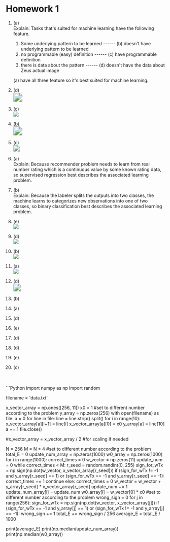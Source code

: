# Homework 1
1. (a) <br>
   Explain: Tasks that's suited for machine learning have the following feature.<br>
   1. Some underlying pattern to be learned ------ (b) doesn't have underlying pattern to be learned
   2. no programmable (easy) definition ------ (c) have programmable definition
   3. there is data about the pattern ------ (d) doesn't have the data about Zeus actual image
   
    (a) have all three feature so it's best suited for machine learning.
2. (d)<br>
   <img src="./Q2.jpg" style="zoom:175%" /><br>
3. (c)<br>
   <img src="./Q3.png" style="zoom:100%" /><br>
4. (b)<br>
   <img src="./Q4.jpg" style="zoom:175%" /><br>
5. (c)<br>
   <img src="./Q5.jpg" style="zoom:125%" /><br>
6. (a)<br>
   Explain: Because recommender problem needs to learn from real number rating which is a continuous value by some known rating data, so supervised regression best describes the associated learning problem.
7. (b)<br>
   Explain: Because the labeler splits the outputs into two classes, the machine learns to categorizes new observations into one of two classes, so binary classification best describes the associated learning problem.
8. (e)<br>
   <img src="./Q8.jpg" style="zoom:100%" /><br>
9. (d)<br>
    <img src="./Q9.jpg" style="zoom:100%" /><br>
10. (b)<br>
    <img src="./Q10.jpg" style="zoom:100%" /><br>
11. (a)<br>
    <img src="./Q11.jpg" style="zoom:100%" /><br>
12. (d)<br>
    <img src="./Q12.jpg" style="zoom:150%" /><br>
13. (b)
14. (a)
15. (d)
16. (e)
17. (d)
18. (d)
19. (e)
20. (c)
<br>
<br>
```Python
import numpy as np
import random

filename = 'data.txt'

x_vector_array = np.ones([256, 11])
x0 = 1      #set to different number according to the problem
y_array = np.zeros(256)
with open(filename) as file:
    a = 0
    for line in file:
        line = line.strip().split()
        for i in range(10):
            x_vector_array[a][i+1] = line[i]
        x_vector_array[a][0] = x0
        y_array[a] = line[10]
        a += 1
file.close()

#x_vector_array = x_vector_array / 2    #for scaling if needed

N = 256
M = N * 4       #set to different number according to the problem
total_E = 0
update_num_array = np.zeros(1000)
w0_array = np.zeros(1000)
for i in range(1000):
    correct_times = 0
    w_vector = np.zeros(11)
    update_num = 0
    while correct_times < M:
        r_seed = random.randint(0, 255)
        sign_for_wTx = np.sign(np.dot(w_vector, x_vector_array[r_seed]))
        if (sign_for_wTx != -1 and y_array[r_seed] == 1) or (sign_for_wTx == -1 and y_array[r_seed] == -1):
            correct_times += 1
            continue
        else:
            correct_times = 0
            w_vector = w_vector + y_array[r_seed] * x_vector_array[r_seed]
            update_num += 1
    update_num_array[i] = update_num
    w0_array[i] = w_vector[0] * x0      #set to different number according to the problem
    wrong_sign = 0
    for j in range(256):
        sign_for_wTx = np.sign(np.dot(w_vector, x_vector_array[j]))
        if (sign_for_wTx == -1 and y_array[j] == 1) or (sign_for_wTx != -1 and y_array[j] == -1):
            wrong_sign += 1
    total_E += wrong_sign / 256
average_E = total_E / 1000

print(average_E)
print(np.median(update_num_array))
print(np.median(w0_array))
```